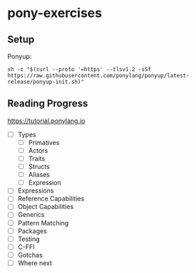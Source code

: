 # pony-exercises

## Setup

Ponyup:
```
sh -c "$(curl --proto '=https' --tlsv1.2 -sSf https://raw.githubusercontent.com/ponylang/ponyup/latest-release/ponyup-init.sh)"
```

## Reading Progress
https://tutorial.ponylang.io

- [ ] Types
  - [ ] Primatives
  - [ ] Actors
  - [ ] Traits
  - [ ] Structs
  - [ ] Aliases
  - [ ] Expression
- [ ] Expressions
- [ ] Reference Capabilities
- [ ] Object Capabilities
- [ ] Generics
- [ ] Pattern Matching
- [ ] Packages
- [ ] Testing
- [ ] C-FFI
- [ ] Gotchas
- [ ] Where next